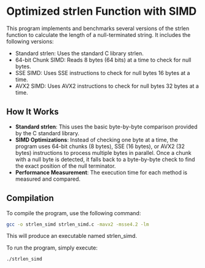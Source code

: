 # Optimized strlen Function with SIMD

This program implements and benchmarks several versions of the strlen function to calculate the length of a null-terminated string. It includes the following versions:

- Standard strlen: Uses the standard C library strlen.
- 64-bit Chunk SIMD: Reads 8 bytes (64 bits) at a time to check for null bytes.
- SSE SIMD: Uses SSE instructions to check for null bytes 16 bytes at a time.
- AVX2 SIMD: Uses AVX2 instructions to check for null bytes 32 bytes at a time.

## How It Works

- **Standard strlen**: This uses the basic byte-by-byte comparison provided by the C standard library.
- **SIMD Optimizations**: Instead of checking one byte at a time, the program uses 64-bit chunks (8 bytes), SSE (16 bytes), or AVX2 (32 bytes) instructions to process multiple bytes in parallel. Once a chunk with a null byte is detected, it falls back to a byte-by-byte check to find the exact position of the null terminator.
- **Performance Measurement**: The execution time for each method is measured and compared.

## Compilation

To compile the program, use the following command:

```bash
gcc -o strlen_simd strlen_simd.c -mavx2 -msse4.2 -lm
```

This will produce an executable named strlen_simd.

To run the program, simply execute:

```bash
./strlen_simd
```
